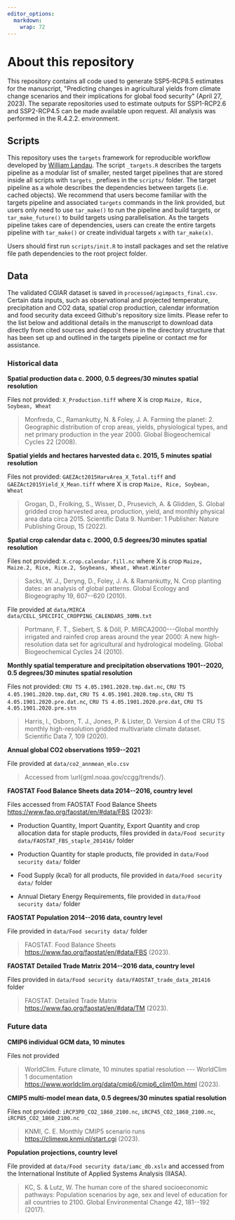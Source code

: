 ```yaml
---
editor_options: 
  markdown: 
    wrap: 72
---
```


# About this repository

This repository contains all code used to generate SSP5-RCP8.5 estimates
for the manuscript, "Predicting changes in agricultural yields from
climate change scenarios and their implications for global food
security" (April 27, 2023). The separate repositories used to estimate
outputs for SSP1-RCP2.6 and SSP2-RCP4.5 can be made available upon
request. All analysis was performed in the R.4.2.2. environment.

## Scripts

This repository uses the `targets` framework for reproducible workflow
developed by [William Landau](https://books.ropensci.org/targets/). The
script `_targets.R` describes the targets pipeline as a modular list of
smaller, nested target pipelines that are stored inside all scripts with
`targets_` prefixes in the `scripts/` folder. The target pipeline as a
whole describes the dependencies between targets (i.e. cached objects).
We recommend that users become familiar with the targets pipeline and
associated `targets` commands in the link provided, but users only need
to use `tar_make()` to run the pipeline and build targets, or
`tar_make_future()` to build targets using parallelisation. As the
targets pipeline takes care of dependencies, users can create the entire
targets pipeline with `tar_make()` or create individual targets `x` with
`tar_make(x)`.

Users should first run `scripts/init.R` to install packages and set the
relative file path dependencies to the root project folder.

## Data

The validated CGIAR dataset is saved in `processed/agimpacts_final.csv`.
Certain data inputs, such as observational and projected temperature,
precipitation and CO2 data, spatial crop production, calendar
information and food security data exceed Github's repository size
limits. Please refer to the list below and additional details in the
manuscript to download data directly from cited sources and deposit
these in the directory structure that has been set up and outlined in
the targets pipeline or contact me for assistance.

### Historical data

**Spatial production data c. 2000, 0.5 degrees/30 minutes spatial
resolution**

Files not provided: `X_Production.tiff` where X is crop
`Maize, Rice, Soybean, Wheat`

> Monfreda, C., Ramankutty, N. & Foley, J. A. Farming the planet: 2.
> Geographic distribution of crop areas, yields, physiological types,
> and net primary production in the year 2000. Global Biogeochemical
> Cycles 22 (2008).

**Spatial yields and hectares harvested data c. 2015, 5 minutes spatial
resolution**

Files not provided: `GAEZAct2015HarvArea_X_Total.tiff` and
`GAEZAct2015Yield_X_Mean.tiff` where X is crop
`Maize, Rice, Soybean, Wheat`

> Grogan, D., Frolking, S., Wisser, D., Prusevich, A. & Glidden, S.
> Global gridded crop harvested area, production, yield, and monthly
> physical area data circa 2015. Scientific Data 9. Number: 1 Publisher:
> Nature Publishing Group, 15 (2022).

**Spatial crop calendar data c. 2000, 0.5 degrees/30 minutes spatial
resolution**

Files not provided: `X.crop.calendar.fill.nc` where X is crop
`Maize, Maize.2, Rice, Rice.2, Soybeans, Wheat, Wheat.Winter`

> Sacks, W. J., Deryng, D., Foley, J. A. & Ramankutty, N. Crop planting
> dates: an analysis of global patterns. Global Ecology and Biogeography
> 19, 607--620 (2010).

File provided at
`data/MIRCA data/CELL_SPECIFIC_CROPPING_CALENDARS_30MN.txt`

> Portmann, F. T., Siebert, S. & Döll, P. MIRCA2000---Global monthly
> irrigated and rainfed crop areas around the year 2000: A new
> high-resolution data set for agricultural and hydrological modeling.
> Global Biogeochemical Cycles 24 (2010).

**Monthly spatial temperature and precipitation observations 1901--2020,
0.5 degrees/30 minutes spatial resolution**

Files not provided: `CRU TS 4.05.1901.2020.tmp.dat.nc`,
`CRU TS 4.05.1901.2020.tmp.dat`, `CRU TS 4.05.1901.2020.tmp.stn`,
`CRU TS 4.05.1901.2020.pre.dat.nc`, `CRU TS 4.05.1901.2020.pre.dat`,
`CRU TS 4.05.1901.2020.pre.stn`

> Harris, I., Osborn, T. J., Jones, P. & Lister, D. Version 4 of the CRU
> TS monthly high-resolution gridded multivariate climate dataset.
> Scientific Data 7, 109 (2020).

**Annual global CO2 observations 1959--2021**

File provided at `data/co2_annmean_mlo.csv`

> Accessed from \url{gml.noaa.gov/ccgg/trends/}.

**FAOSTAT Food Balance Sheets data 2014\--2016, country level**

Files accessed from FAOSTAT Food Balance Sheets
<https://www.fao.org/faostat/en/#data/FBS> (2023):

-   Production Quantity, Import Quantity, Export Quantity and crop
    allocation data for staple products, files provided in
    `data/Food security data/FAOSTAT_FBS_staple_201416/` folder

-   Production Quantity for staple products, file provided in
    `data/Food security data/` folder

-   Food Supply (kcal) for all products, file provided in
    `data/Food security data/` folder

-   Annual Dietary Energy Requirements, file provided in
    `data/Food security data/` folder

**FAOSTAT Population 2014\--2016 data, country level**

File provided in `data/Food security data/` folder

> FAOSTAT. Food Balance Sheets
> <https://www.fao.org/faostat/en/#data/FBS> (2023).

**FAOSTAT Detailed Trade Matrix 2014\--2016 data, country level**

Files provided in `data/Food security data/FAOSTAT_trade_data_201416`
folder

> FAOSTAT. Detailed Trade Matrix
> <https://www.fao.org/faostat/en/#data/TM> (2023).

### Future data

**CMIP6 individual GCM data, 10 minutes**

Files not provided

> WorldClim. Future climate, 10 minutes spatial resolution --- WorldClim
> 1 documentation
> <https://www.worldclim.org/data/cmip6/cmip6_clim10m.html> (2023).

**CMIP5 multi-model mean data, 0.5 degrees/30 minutes spatial
resolution**

Files not provided: `iRCP3PD_CO2_1860_2100.nc`,
`iRCP45_CO2_1860_2100.nc`, `iRCP85_CO2_1860_2100.nc`

> KNMI, C. E. Monthly CMIP5 scenario runs
> <https://climexp.knmi.nl/start.cgi> (2023).

**Population projections, country level**

File provided at `data/Food security data/iamc_db.xslx` and accessed
from the International Institute of Applied Systems Analysis (IIASA).

> KC, S. & Lutz, W. The human core of the shared socioeconomic pathways:
> Population scenarios by age, sex and level of education for all
> countries to 2100. Global Environmental Change 42, 181--192 (2017).
